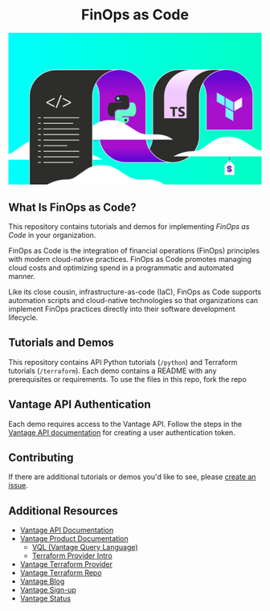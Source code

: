 <div align="center">

# FinOps as Code

<img src="/assets/finops-as-code.jpg" alt="Header image" width="600" height="auto">
</div>

## What Is FinOps as Code?

This repository contains tutorials and demos for implementing _FinOps as Code_ in your organization. 

FinOps as Code is the integration of financial operations (FinOps) principles with modern cloud-native practices. FinOps as Code promotes managing cloud costs and optimizing spend in a programmatic and automated manner. 

Like its close cousin, infrastructure-as-code (IaC), FinOps as Code supports automation scripts and cloud-native technologies so that organizations can implement FinOps practices directly into their software development lifecycle. 

## Tutorials and Demos

This repository contains API Python tutorials (`/python`) and Terraform tutorials (`/terraform`). Each demo contains a README with any prerequisites or requirements. To use the files in this repo, fork the repo 

## Vantage API Authentication

Each demo requires access to the Vantage API. Follow the steps in the [Vantage API documentation](https://vantage.readme.io/reference/authentication) for creating a user authentication token. 

## Contributing

If there are additional tutorials or demos you'd like to see, please [create an issue](https://github.com/vantagesh/finops-as-code/issues).

## Additional Resources

- [Vantage API Documentation](https://vantage.readme.io/reference/general)
- [Vantage Product Documentation](https://docs.vantage.sh/)
  - [VQL (Vantage Query Language)](https://docs.vantage.sh/vql)
  - [Terraform Provider Intro](https://docs.vantage.sh/terraform)
- [Vantage Terraform Provider](https://registry.terraform.io/providers/vantage-sh/vantage/latest/docs)
- [Vantage Terraform Repo](https://github.com/vantage-sh/terraform-provider-vantage)
- [Vantage Blog](https://www.vantage.sh/blog/)
- [Vantage Sign-up](https://console.vantage.sh/signup)
- [Vantage Status](https://status.vantage.sh/)
